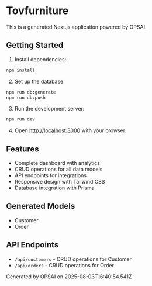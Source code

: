 # Tovfurniture

This is a generated Next.js application powered by OPSAI.

## Getting Started

1. Install dependencies:
```bash
npm install
```

2. Set up the database:
```bash
npm run db:generate
npm run db:push
```

3. Run the development server:
```bash
npm run dev
```

4. Open [http://localhost:3000](http://localhost:3000) with your browser.

## Features

- Complete dashboard with analytics
- CRUD operations for all data models
- API endpoints for integrations
- Responsive design with Tailwind CSS
- Database integration with Prisma

## Generated Models

- Customer
- Order

## API Endpoints

- `/api/customers` - CRUD operations for Customer
- `/api/orders` - CRUD operations for Order

Generated by OPSAI on 2025-08-03T16:40:54.541Z
